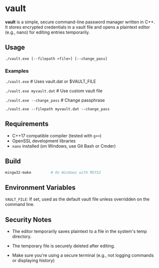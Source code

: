 # vault

**vault** is a simple, secure command-line password manager written in C++. It stores encrypted credentials in a vault file and opens a plaintext editor (e.g., nano) for editing entries temporarily.

## Usage

`./vault.exe [--filepath <file>] [--change_pass]`

### Examples
`./vault.exe`                   # Uses vault.dat or $VAULT_FILE

`./vault.exe myvault.dat`       # Use custom vault file

`./vault.exe --change_pass`     # Change passphrase

`./vault.exe --filepath myvault.dat --change_pass` 

## Requirements

- C++17 compatible compiler (tested with `g++`)
- OpenSSL development libraries
- `nano` installed (on Windows, use Git Bash or Cmder)

## Build

```bash
mingw32-make         # On Windows with MSYS2
```

## Environment Variables
`VAULT_FILE`: If set, used as the default vault file unless overridden on the command line.

## Security Notes

- The editor temporarily saves plaintext to a file in the system's temp directory.

- The temporary file is securely deleted after editing.

- Make sure you're using a secure terminal (e.g., not logging commands or displaying history)